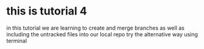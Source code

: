 # this is tutorial 4
in this tutorial we are learning to create and merge branches as well as including the untracked files into our local repo
try the alternative way using terminal